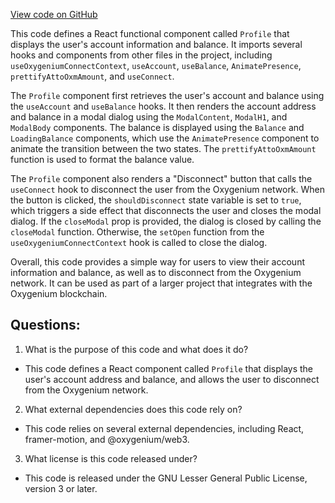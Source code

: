 [View code on GitHub](https://github.com/oxygenium/oxygenium-web3/packages/web3-react/src/components/Pages/Profile/index.tsx)

This code defines a React functional component called `Profile` that displays the user's account information and balance. It imports several hooks and components from other files in the project, including `useOxygeniumConnectContext`, `useAccount`, `useBalance`, `AnimatePresence`, `prettifyAttoOxmAmount`, and `useConnect`. 

The `Profile` component first retrieves the user's account and balance using the `useAccount` and `useBalance` hooks. It then renders the account address and balance in a modal dialog using the `ModalContent`, `ModalH1`, and `ModalBody` components. The balance is displayed using the `Balance` and `LoadingBalance` components, which use the `AnimatePresence` component to animate the transition between the two states. The `prettifyAttoOxmAmount` function is used to format the balance value.

The `Profile` component also renders a "Disconnect" button that calls the `useConnect` hook to disconnect the user from the Oxygenium network. When the button is clicked, the `shouldDisconnect` state variable is set to `true`, which triggers a side effect that disconnects the user and closes the modal dialog. If the `closeModal` prop is provided, the dialog is closed by calling the `closeModal` function. Otherwise, the `setOpen` function from the `useOxygeniumConnectContext` hook is called to close the dialog.

Overall, this code provides a simple way for users to view their account information and balance, as well as to disconnect from the Oxygenium network. It can be used as part of a larger project that integrates with the Oxygenium blockchain.
## Questions: 
 1. What is the purpose of this code and what does it do?
- This code defines a React component called `Profile` that displays the user's account address and balance, and allows the user to disconnect from the Oxygenium network.

2. What external dependencies does this code rely on?
- This code relies on several external dependencies, including React, framer-motion, and @oxygenium/web3.

3. What license is this code released under?
- This code is released under the GNU Lesser General Public License, version 3 or later.